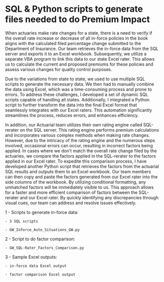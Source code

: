 # SQL & Python scripts to generate files needed to do Premium Impact

When actuaries make rate changes for a state, there is a need to verify if the overall rate increase or decrease of all in-force policies in the book aligns with the calculated filed percentage change submitted to the Department of Insurance. Our team retrieves the in-force data from the SQL server and exports it to an Excel workbook. Subsequently, we utilize a separate VBA program to link this data to our state Excel rater. This allows us to calculate the current and proposed premiums for these policies and assess various changes for quality control purposes. 

Due to the variations from state to state, we used to use multiple SQL scripts to generate the necessary data. We then had to manually combine the data using Excel, which was a time-consuming process and prone to errors. To address these challenges, I developed a set of dynamic SQL scripts capable of handling all states. Additionally, I integrated a Python script to further transform the data into the final Excel format that seamlessly integrates with our Excel raters. This automation significantly streamlines the process, reduces errors, and enhances efficiency.

In addition, our Actuarial team utilizes their own rating engine called SQL-rerater on the SQL server. This rating engine performs premium calculations and incorporates various complex methods when making rate changes. However, due to the intricacy of the rating engine and the numerous steps involved, occasional errors can occur, resulting in incorrect factors being applied.
In cases where we don't match the overall rate change filed by the actuaries, we compare the factors applied in the SQL-rerater to the factors applied in our Excel rater. To expedite this comparison process, I have developed another Python script that retrieves the factors from the actuarial SQL results and outputs them to an Excel workbook. Our team members can then copy and paste the factors generated from our Excel rater into the side columns of the workbook. By utilizing conditional formatting, any unmatched factors will be immediately visible to us.
This approach allows for a faster and more efficient comparison of factors between the SQL-rerater and our Excel rater. By quickly identifying any discrepancies through visual cues, our team can address and resolve issues effectively.

1 - Scripts to generate in-force data:

    - 3 SQL scripts
    
    - GW_Inforce_Auto_Situations_GW.py
    
2 - Script to do factor comparison:

    - GW_SQL-Rater_Factors_Comparison.py

3 - Sample Excel outputs:

    - in-force data Excel output

    - factor comparison Excel output
